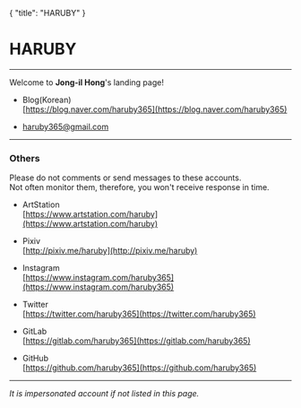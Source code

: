 {
   "title": "HARUBY"
}
# HARUBY

---

Welcome to **Jong-il Hong**'s landing page!  

   * Blog(Korean)  
   [https://blog.naver.com/haruby365](https://blog.naver.com/haruby365)

   * [haruby365@gmail.com](mailto:haruby365@gmail.com)

---
### Others

   Please do not comments or send messages to these accounts.  
   Not often monitor them, therefore, you won't receive response in time.

   * ArtStation  
   [https://www.artstation.com/haruby](https://www.artstation.com/haruby)

   * Pixiv  
   [http://pixiv.me/haruby](http://pixiv.me/haruby)

   * Instagram  
   [https://www.instagram.com/haruby365](https://www.instagram.com/haruby365)

   * Twitter  
   [https://twitter.com/haruby365](https://twitter.com/haruby365)

   * GitLab  
   [https://gitlab.com/haruby365](https://gitlab.com/haruby365)

   * GitHub  
   [https://github.com/haruby365](https://github.com/haruby365)

---

   *It is impersonated account if not listed in this page.*
